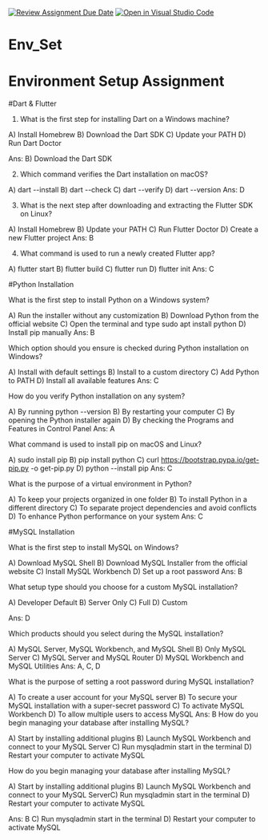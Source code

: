 [![Review Assignment Due Date](https://classroom.github.com/assets/deadline-readme-button-22041afd0340ce965d47ae6ef1cefeee28c7c493a6346c4f15d667ab976d596c.svg)](https://classroom.github.com/a/vnsr1XuU)
[![Open in Visual Studio Code](https://classroom.github.com/assets/open-in-vscode-2e0aaae1b6195c2367325f4f02e2d04e9abb55f0b24a779b69b11b9e10269abc.svg)](https://classroom.github.com/online_ide?assignment_repo_id=15633000&assignment_repo_type=AssignmentRepo)
# Env_Set

# Environment Setup Assignment

#Dart & Flutter

1. What is the first step for installing Dart on a Windows machine?

A) Install Homebrew
B) Download the Dart SDK
C) Update your PATH
D) Run Dart Doctor

Ans: B) Download the Dart SDK

2. Which command verifies the Dart installation on macOS?

A) dart --install
B) dart --check
C) dart --verify
D) dart --version
Ans: D

3. What is the next step after downloading and extracting the Flutter SDK on Linux?

A) Install Homebrew
B) Update your PATH
C) Run Flutter Doctor
D) Create a new Flutter project
Ans: B


4. What command is used to run a newly created Flutter app?

A) flutter start
B) flutter build
C) flutter run
D) flutter init
Ans: C


#Python Installation

What is the first step to install Python on a Windows system?

A) Run the installer without any customization
B) Download Python from the official website
C) Open the terminal and type sudo apt install python
D) Install pip manually
Ans: B

Which option should you ensure is checked during Python installation on Windows?

A) Install with default settings
B) Install to a custom directory
C) Add Python to PATH
D) Install all available features
Ans: C

How do you verify Python installation on any system?

A) By running python --version
B) By restarting your computer
C) By opening the Python installer again
D) By checking the Programs and Features in Control Panel
Ans: A

What command is used to install pip on macOS and Linux?

A) sudo install pip
B) pip install python
C) curl https://bootstrap.pypa.io/get-pip.py -o get-pip.py
D) python --install pip
Ans: C

What is the purpose of a virtual environment in Python?

A) To keep your projects organized in one folder
B) To install Python in a different directory
C) To separate project dependencies and avoid conflicts
D) To enhance Python performance on your system
Ans: C

#MySQL Installation

What is the first step to install MySQL on Windows?

A) Download MySQL Shell
B) Download MySQL Installer from the official website
C) Install MySQL Workbench
D) Set up a root password
Ans: B

What setup type should you choose for a custom MySQL installation?

A) Developer Default
B) Server Only
C) Full
D) Custom

Ans: D

Which products should you select during the MySQL installation?

A) MySQL Server, MySQL Workbench, and MySQL Shell
B) Only MySQL Server
C) MySQL Server and MySQL Router
D) MySQL Workbench and MySQL Utilities
Ans: A, C, D

What is the purpose of setting a root password during MySQL installation?

A) To create a user account for your MySQL server
B) To secure your MySQL installation with a super-secret password
C) To activate MySQL Workbench
D) To allow multiple users to access MySQL
Ans: B
How do you begin managing your database after installing MySQL?

A) Start by installing additional plugins B) Launch MySQL Workbench and connect to your MySQL Server C) Run mysqladmin start in the terminal D) Restart your computer to activate MySQL

How do you begin managing your database after installing MySQL?

A) Start by installing additional plugins
B) Launch MySQL Workbench and connect to your MySQL ServerC) Run mysqladmin start in the terminal D) Restart your computer to activate MySQL

Ans: B
C) Run mysqladmin start in the terminal
D) Restart your computer to activate MySQL
